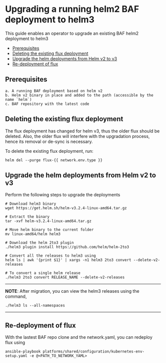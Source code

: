 <a name = "upgrading-2to3"></a>
# Upgrading a running helm2 BAF deployment to helm3
This guide enables an operator to upgrade an existing BAF helm2 deployment to helm3

- [Prerequisites](#prerequisites)
- [Deleting the existing flux deployment](#delete_flux)
- [Upgrade the helm deployments from Helm v2 to v3](#upgrade2to3)
- [Re-deployment of flux](#redeploy)

<a name = "prerequisites"></a>
## Prerequisites  
    a. A running BAF deployment based on helm v2
    b. Helm v2 binary in place and added to the path (accessible by the name `helm`)
    c. BAF repository with the latest code

<a name = "delete_flux"></a>
## Deleting the existing flux deployment
The flux deployment has changed for helm v3, thus the older flux should be deleted.
Also, the older flux will interfere with the upgradation process, hence its removal or de-sync is necessary. 

To delete the existing flux deployment, run:  

    helm del --purge flux-{{ network.env.type }}

<a name = "upgrade2to3"></a>
## Upgrade the helm deployments from Helm v2 to v3
Perform the following steps to upgrade the deployments

    # Download helm3 binary
    wget https://get.helm.sh/helm-v3.2.4-linux-amd64.tar.gz
    
    # Extract the binary
    tar -xvf helm-v3.2.4-linux-amd64.tar.gz
    
    # Move helm binary to the current folder
    mv linux-amd64/helm helm3

    # Download the helm 2to3 plugin
    ./helm3 plugin install https://github.com/helm/helm-2to3

    # Convert all the releases to helm3 using
    helm ls | awk '{print $1}' | xargs -n1 helm3 2to3 convert --delete-v2-releases

    # To convert a single helm release
    ./helm3 2to3 convert RELEASE_NAME --delete-v2-releases

---
**NOTE**: After migration, you can view the helm3 releases using the command, 

    ./helm3 ls --all-namespaces
---

<a name = "redeploy"></a>
## Re-deployment of flux
With the lastest BAF repo clone and the network.yaml, you can redeploy flux using

    ansible-playbook platforms/shared/configuration/kubernetes-env-setup.yaml -e @<PATH_TO_NETWORK_YAML>

